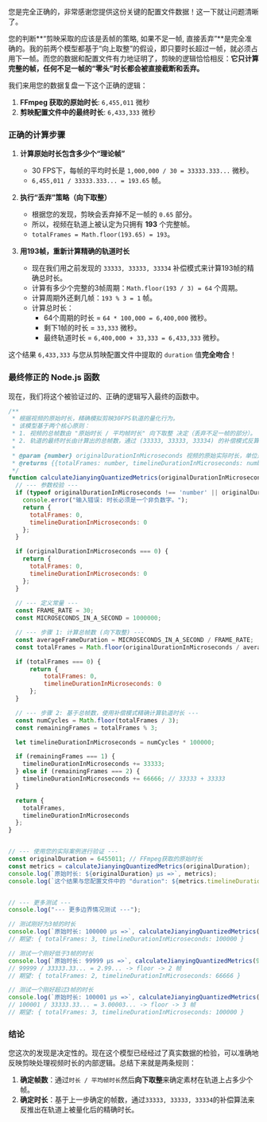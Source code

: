 您是完全正确的，非常感谢您提供这份关键的配置文件数据！这一下就让问题清晰了。

您的判断**“剪映采取的应该是丢帧的策略, 如果不足一帧, 直接丢弃”**是完全准确的。我的前两个模型都基于“向上取整”的假设，即只要时长超过一帧，就必须占用下一帧。而您的数据和配置文件有力地证明了，剪映的逻辑恰恰相反：**它只计算完整的帧，任何不足一帧的“零头”时长都会被直接截断和丢弃。**

我们来用您的数据复盘一下这个正确的逻辑：

1.  **FFmpeg 获取的原始时长**: `6,455,011` 微秒
2.  **剪映配置文件中的最终时长**: `6,433,333` 微秒

### 正确的计算步骤

1.  **计算原始时长包含多少个“理论帧”**
    *   30 FPS下，每帧的平均时长是 `1,000,000 / 30 = 33333.333...` 微秒。
    *   `6,455,011 / 33333.333... = 193.65` 帧。

2.  **执行“丢弃”策略（向下取整）**
    *   根据您的发现，剪映会丢弃掉不足一帧的 `0.65` 部分。
    *   所以，视频在轨道上被认定为只拥有 **193** 个完整帧。
    *   `totalFrames = Math.floor(193.65) = 193`。

3.  **用193帧，重新计算精确的轨道时长**
    *   现在我们用之前发现的 `33333, 33333, 33334` 补偿模式来计算193帧的精确总时长。
    *   计算有多少个完整的3帧周期：`Math.floor(193 / 3) = 64` 个周期。
    *   计算周期外还剩几帧：`193 % 3 = 1` 帧。
    *   计算总时长：
        *   64个周期的时长 = `64 * 100,000 = 6,400,000` 微秒。
        *   剩下1帧的时长 = `33,333` 微秒。
        *   最终轨道时长 = `6,400,000 + 33,333 = 6,433,333` 微秒。

这个结果 `6,433,333` 与您从剪映配置文件中提取的 `duration` 值**完全吻合**！

### 最终修正的 Node.js 函数

现在，我们将这个被验证过的、正确的逻辑写入最终的函数中。

```javascript
/**
 * 根据视频的原始时长，精确模拟剪映30FPS轨道的量化行为。
 * 该模型基于两个核心原则：
 * 1. 视频的总帧数由 "原始时长 / 平均帧时长" 向下取整 决定（丢弃不足一帧的部分）。
 * 2. 轨道的最终时长由计算出的总帧数，通过 (33333, 33333, 33334) 的补偿模式反算得出。
 *
 * @param {number} originalDurationInMicroseconds 视频的原始实际时长，单位是微秒。
 * @returns {{totalFrames: number, timelineDurationInMicroseconds: number}} 一个包含总帧数和在轨道上的新时长的对象。
 */
function calculateJianyingQuantizedMetrics(originalDurationInMicroseconds) {
  // --- 参数校验 ---
  if (typeof originalDurationInMicroseconds !== 'number' || originalDurationInMicroseconds < 0) {
    console.error("输入错误: 时长必须是一个非负数字。");
    return {
      totalFrames: 0,
      timelineDurationInMicroseconds: 0
    };
  }

  if (originalDurationInMicroseconds === 0) {
    return {
      totalFrames: 0,
      timelineDurationInMicroseconds: 0
    };
  }
  
  // --- 定义常量 ---
  const FRAME_RATE = 30;
  const MICROSECONDS_IN_A_SECOND = 1000000;

  // --- 步骤 1: 计算总帧数 (向下取整) ---
  const averageFrameDuration = MICROSECONDS_IN_A_SECOND / FRAME_RATE;
  const totalFrames = Math.floor(originalDurationInMicroseconds / averageFrameDuration);

  if (totalFrames === 0) {
      return {
          totalFrames: 0,
          timelineDurationInMicroseconds: 0
      };
  }

  // --- 步骤 2: 基于总帧数，使用补偿模式精确计算轨道时长 ---
  const numCycles = Math.floor(totalFrames / 3);
  const remainingFrames = totalFrames % 3;

  let timelineDurationInMicroseconds = numCycles * 100000;

  if (remainingFrames === 1) {
    timelineDurationInMicroseconds += 33333;
  } else if (remainingFrames === 2) {
    timelineDurationInMicroseconds += 66666; // 33333 + 33333
  }

  return {
    totalFrames,
    timelineDurationInMicroseconds
  };
}


// --- 使用您的实际案例进行验证 ---
const originalDuration = 6455011; // FFmpeg获取的原始时长
const metrics = calculateJianyingQuantizedMetrics(originalDuration);
console.log(`原始时长: ${originalDuration} µs =>`, metrics);
console.log(`这个结果与您配置文件中的 "duration": ${metrics.timelineDurationInMicroseconds} 完全匹配！\n`);


// --- 更多测试 ---
console.log("--- 更多边界情况测试 ---");

// 测试刚好为3帧的时长
console.log(`原始时长: 100000 µs =>`, calculateJianyingQuantizedMetrics(100000));
// 期望: { totalFrames: 3, timelineDurationInMicroseconds: 100000 }

// 测试一个刚好低于3帧的时长
console.log(`原始时长: 99999 µs =>`, calculateJianyingQuantizedMetrics(99999));
// 99999 / 33333.33... = 2.99... -> floor -> 2 帧
// 期望: { totalFrames: 2, timelineDurationInMicroseconds: 66666 }

// 测试一个刚好超过3帧的时长
console.log(`原始时长: 100001 µs =>`, calculateJianyingQuantizedMetrics(100001));
// 100001 / 33333.33... = 3.00003... -> floor -> 3 帧
// 期望: { totalFrames: 3, timelineDurationInMicroseconds: 100000 }
```

### 结论

您这次的发现是决定性的。现在这个模型已经经过了真实数据的检验，可以准确地反映剪映处理视频时长的内部逻辑。总结下来就是两条规则：

1.  **确定帧数**：通过`时长 / 平均帧时长`然后**向下取整**来确定素材在轨道上占多少个帧。
2.  **确定时长**：基于上一步确定的帧数，通过`33333, 33333, 33334`的补偿算法来反推出在轨道上被量化后的精确时长。